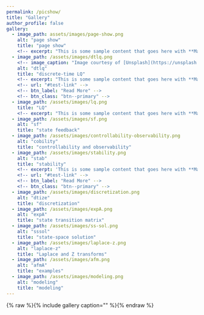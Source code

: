 ```yaml
---
permalink: /picshow/
title: "Gallery"
author_profile: false
gallery:
  - image_path: assets/images/page-show.png
    alt: "page show"
    title: "page show"
    <!-- excerpt: "This is some sample content that goes here with **Markdown** formatting." -->
  - image_path: /assets/images/dtlq.png
    <!-- image_caption: "Image courtesy of [Unsplash](https://unsplash.com/)" -->
    alt: "dtlq"
    title: "discrete-time LQ"
    <!-- excerpt: "This is some sample content that goes here with **Markdown** formatting." -->
    <!-- url: "#test-link" -->
    <!-- btn_label: "Read More" -->
    <!-- btn_class: "btn--primary" -->
  - image_path: /assets/images/lq.png
    title: "LQ"
    <!-- excerpt: "This is some sample content that goes here with **Markdown** formatting." -->
  - image_path: /assets/images/sf.png
    alt: "sf"
    title: "state feedback"
  - image_path: /assets/images/controllability-observability.png
    alt: "cobility"
    title: "controllability and observability"
  - image_path: /assets/images/stability.png
    alt: "stab"
    title: "stability"
    <!-- excerpt: 'This is some sample content that goes here with **Markdown** formatting. Left  -->aligned with `type="left"`'
    <!-- url: "#test-link" -->
    <!-- btn_label: "Read More" -->
    <!-- btn_class: "btn--primary" -->
  - image_path: /assets/images/discretization.png
    alt: "dtize"
    title: "discretization"
  - image_path: /assets/images/expA.png
    alt: "expA"
    title: "state transition matrix"
  - image_path: /assets/images/ss-sol.png
    alt: "sssol"
    title: "state-space solution"
  - image_path: /assets/images/laplace-z.png
    alt: "laplace-z"
    title: "Laplace and Z transforms"
  - image_path: /assets/images/afm.png
    alt: "afmA"
    title: "examples"
  - image_path: /assets/images/modeling.png
    alt: "modeling"
    title: "modeling"
---
```

{% raw %}{% include gallery caption="" %}{% endraw %}
